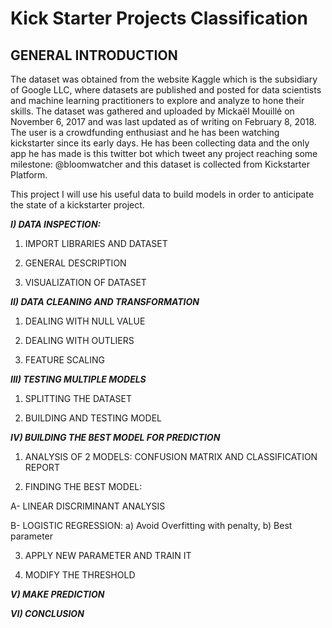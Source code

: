 # Kick Starter Projects Classification
## GENERAL INTRODUCTION

The dataset was obtained from the website Kaggle which is the subsidiary of Google LLC, where datasets are published and posted for data scientists and machine learning practitioners to explore and analyze to hone their skills. The dataset was gathered and uploaded by Mickaël Mouillé on November 6, 2017 and was last updated as of writing on February 8, 2018. The user is a crowdfunding enthusiast and he has been watching kickstarter since its early days. He has been collecting data and the only app he has made is this twitter bot which tweet any project reaching some milestone: @bloomwatcher and this dataset is collected from Kickstarter Platform. 


This project I will use his useful data to build models in order to anticipate the state of a kickstarter project.

***I) DATA INSPECTION:***

1) IMPORT LIBRARIES AND DATASET

2) GENERAL DESCRIPTION

3) VISUALIZATION OF DATASET

***II) DATA CLEANING AND TRANSFORMATION***

1) DEALING WITH NULL VALUE

2) DEALING WITH OUTLIERS

3) FEATURE SCALING

***III) TESTING MULTIPLE MODELS***

1) SPLITTING THE DATASET

2) BUILDING AND TESTING MODEL

***IV) BUILDING THE BEST MODEL FOR PREDICTION***

1) ANALYSIS OF 2 MODELS: CONFUSION MATRIX AND CLASSIFICATION REPORT

2) FINDING THE BEST MODEL:

A- LINEAR DISCRIMINANT ANALYSIS

B- LOGISTIC REGRESSION: a) Avoid Overfitting with penalty, b) Best parameter

3) APPLY NEW PARAMETER AND TRAIN IT

4) MODIFY THE THRESHOLD

***V) MAKE PREDICTION***

***VI) CONCLUSION***
